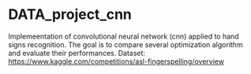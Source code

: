 # DATA_project_cnn
Implemeentation of convolutional neural network (cnn) applied to hand signs recognition. The goal is to compare several optimization algorithm and evaluate their performances.
Dataset: https://www.kaggle.com/competitions/asl-fingerspelling/overview
